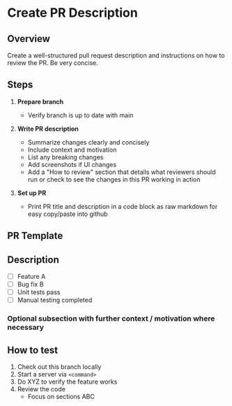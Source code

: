 # Create PR Description

## Overview

Create a well-structured pull request description and instructions on how to review the PR.
Be very concise.

## Steps

1. **Prepare branch**
   - Verify branch is up to date with main

2. **Write PR description**
   - Summarize changes clearly and concisely
   - Include context and motivation
   - List any breaking changes
   - Add screenshots if UI changes
   - Add a "How to review" section that details what reviewers should run or check to see the changes in this PR working in action

3. **Set up PR**
   - Print PR title and description in a code block as raw markdown for easy copy/paste into github

## PR Template

## Description

- [ ] Feature A
- [ ] Bug fix B
- [ ] Unit tests pass
- [ ] Manual testing completed

### Optional subsection with further context / motivation where necessary

## How to test

1. Check out this branch locally
2. Start a server via `<command>`
3. Do XYZ to verify the feature works
4. Review the code
   - Focus on sections ABC
